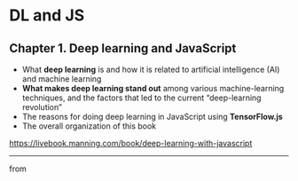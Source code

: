 # DL and JS

## Chapter 1. Deep learning and JavaScript

- What **deep learning** is and how it is related to artificial intelligence (AI) and machine learning
- **What makes deep learning stand out** among various machine-learning techniques, and the factors that led to the current “deep-learning revolution”
- The reasons for doing deep learning in JavaScript using **TensorFlow.js**
- The overall organization of this book

https://livebook.manning.com/book/deep-learning-with-javascript

---
from 